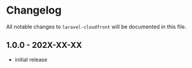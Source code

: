 # Changelog

All notable changes to `laravel-cloudfront` will be documented in this file.

## 1.0.0 - 202X-XX-XX

- initial release
